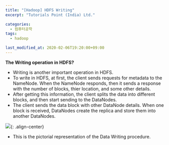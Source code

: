 ```yaml
---
title: "[Hadoop] HDFS Writing"
excerpt: "Tutorials Point (India) Ltd."

categories:
  - 컴퓨터공학
tags:
  - hadoop

last_modified_at: 2020-02-06T19:20:00+09:00
---
```


**The Writing operation in HDFS?**  
  - Writing is another important operation in HDFS.
  - To write in HDFS, at first, the client sends requests for metadata to the NameNode. When the NameNode responds, then it sends a response with the number of blocks, thier location, and some other details.
  - After getting this information, the client splits the data into different blocks, and then start sending to the DataNodes.
  - The client sends the data block with other DataNode details. When one block is received, DataNodes create the replica and store them into another DataNodes.

![](https://eliotjang.github.io/assets/images/hadoop/hdfs-writing.png){: .align-center}  

  - This is the pictorial representation of the Data Writing procedure.  


